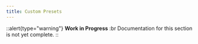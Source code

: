```yaml
---
title: Custom Presets
---
```


::alert{type="warning"}
**Work in Progress**
:br
Documentation for this section is not yet complete.
::
